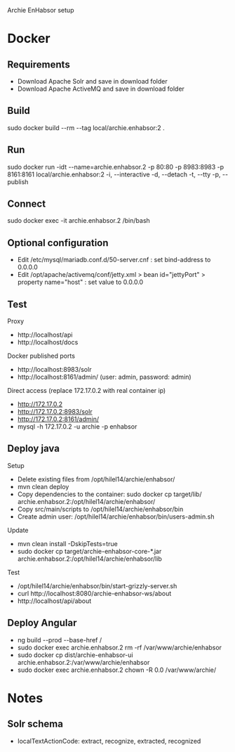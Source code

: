 Archie EnHabsor setup

# Docker

## Requirements
* Download Apache Solr and save in download folder
* Download Apache ActiveMQ and save in download folder

## Build
sudo docker build --rm --tag local/archie.enhabsor:2 .

## Run
sudo docker run -idt --name=archie.enhabsor.2 -p 80:80 -p 8983:8983 -p 8161:8161 local/archie.enhabsor:2
-i, --interactive 
-d, --detach 
-t, --tty 
-p, --publish

## Connect
sudo docker exec -it archie.enhabsor.2 /bin/bash

## Optional configuration
* Edit /etc/mysql/mariadb.conf.d/50-server.cnf : set bind-address to 0.0.0.0
* Edit /opt/apache/activemq/conf/jetty.xml > bean id="jettyPort" >  property name="host" : set value to 0.0.0.0

## Test

Proxy
* http://localhost/api
* http://localhost/docs

Docker published ports
* http://localhost:8983/solr
* http://localhost:8161/admin/ (user: admin, password: admin)

Direct access (replace 172.17.0.2 with real container ip)
* http://172.17.0.2
* http://172.17.0.2:8983/solr
* http://172.17.0.2:8161/admin/
* mysql -h 172.17.0.2 -u archie -p enhabsor

## Deploy java

Setup

* Delete existing files from /opt/hilel14/archie/enhabsor/
* mvn clean deploy
* Copy dependencies to the container:
  sudo docker cp target/lib/ archie.enhabsor.2:/opt/hilel14/archie/enhabsor/
* Copy src/main/scripts to /opt/hilel14/archie/enhabsor/bin
* Create admin user:
  /opt/hilel14/archie/enhabsor/bin/users-admin.sh

Update

* mvn clean install -DskipTests=true
* sudo docker cp target/archie-enhabsor-core-*.jar archie.enhabsor.2:/opt/hilel14/archie/enhabsor/lib

Test

* /opt/hilel14/archie/enhabsor/bin/start-grizzly-server.sh
* curl http://localhost:8080/archie-enhabsor-ws/about
* http://localhost/api/about

## Deploy Angular

* ng build --prod --base-href /
* sudo docker exec archie.enhabsor.2 rm -rf /var/www/archie/enhabsor
* sudo docker cp dist/archie-enhabsor-ui archie.enhabsor.2:/var/www/archie/enhabsor
* sudo docker exec archie.enhabsor.2 chown -R 0.0 /var/www/archie/

# Notes

## Solr schema
* localTextActionCode: extract, recognize, extracted, recognized
